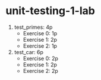 # unit-testing-1-lab

<ol>
    
  <li>test_primes: 4p
    <ul>
      <li> Exercise 0: 1p</li>
      <li> Exercise 1: 2p</li>
      <li> Exercise 2: 1p</li>  
    </ul>  
      
  </li>
  
  <li>test_car: 6p  
      
   <ul>
      <li> Exercise 0: 2p</li>
      <li> Exercise 1: 2p</li>
      <li> Exercise 2: 2p</li>  
    </ul>
      
  </li> 
  
</ol>
